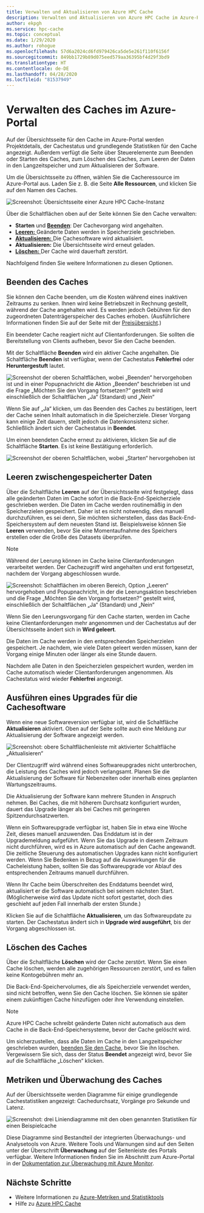 ```yaml
---
title: Verwalten und Aktualisieren von Azure HPC Cache
description: Verwalten und Aktualisieren von Azure HPC Cache im Azure-Portal
author: ekpgh
ms.service: hpc-cache
ms.topic: conceptual
ms.date: 1/29/2020
ms.author: rohogue
ms.openlocfilehash: 57d6a2024cd6fd979426ca5de5e261f110f6156f
ms.sourcegitcommit: 849bb1729b89d075eed579aa36395bf4d29f3bd9
ms.translationtype: HT
ms.contentlocale: de-DE
ms.lasthandoff: 04/28/2020
ms.locfileid: "81537949"
---
```

# <a name="manage-your-cache-from-the-azure-portal"></a>Verwalten des Caches im Azure-Portal

Auf der Übersichtsseite für den Cache im Azure-Portal werden Projektdetails, der Cachestatus und grundlegende Statistiken für den Cache angezeigt. Außerdem verfügt die Seite über Steuerelemente zum Beenden oder Starten des Caches, zum Löschen des Caches, zum Leeren der Daten in den Langzeitspeicher und zum Aktualisieren der Software.

Um die Übersichtsseite zu öffnen, wählen Sie die Cacheressource im Azure-Portal aus. Laden Sie z. B. die Seite **Alle Ressourcen**, und klicken Sie auf den Namen des Caches.

![Screenshot: Übersichtsseite einer Azure HPC Cache-Instanz](media/hpc-cache-overview.png)

Über die Schaltflächen oben auf der Seite können Sie den Cache verwalten:

* **Starten** und [**Beenden**](#stop-the-cache): Der Cachevorgang wird angehalten.
* [**Leeren:** ](#flush-cached-data) Geänderte Daten werden in Speicherziele geschrieben.
* [**Aktualisieren:** ](#upgrade-cache-software) Die Cachesoftware wird aktualisiert.
* **Aktualisieren:** Die Übersichtsseite wird erneut geladen.
* [**Löschen:** ](#delete-the-cache) Der Cache wird dauerhaft zerstört.

Nachfolgend finden Sie weitere Informationen zu diesen Optionen.

## <a name="stop-the-cache"></a>Beenden des Caches

Sie können den Cache beenden, um die Kosten während eines inaktiven Zeitraums zu senken. Ihnen wird keine Betriebszeit in Rechnung gestellt, während der Cache angehalten wird. Es werden jedoch Gebühren für den zugeordneten Datenträgerspeicher des Caches erhoben. (Ausführlichere Informationen finden Sie auf der Seite mit der [Preisübersicht](https://aka.ms/hpc-cache-pricing).)

Ein beendeter Cache reagiert nicht auf Clientanforderungen. Sie sollten die Bereitstellung von Clients aufheben, bevor Sie den Cache beenden.

Mit der Schaltfläche **Beenden** wird ein aktiver Cache angehalten. Die Schaltfläche **Beenden** ist verfügbar, wenn der Cachestatus **Fehlerfrei** oder **Heruntergestuft** lautet.

![Screenshot der oberen Schaltflächen, wobei „Beenden“ hervorgehoben ist und in einer Popupnachricht die Aktion „Beenden“ beschrieben ist und die Frage „Möchten Sie den Vorgang fortsetzen?“ gestellt wird einschließlich der Schaltflächen „Ja“ (Standard) und „Nein“](media/stop-cache.png)

Wenn Sie auf „Ja“ klicken, um das Beenden des Caches zu bestätigen, leert der Cache seinen Inhalt automatisch in die Speicherziele. Dieser Vorgang kann einige Zeit dauern, stellt jedoch die Datenkonsistenz sicher. Schließlich ändert sich der Cachestatus in **Beendet**.

Um einen beendeten Cache erneut zu aktivieren, klicken Sie auf die Schaltfläche **Starten**. Es ist keine Bestätigung erforderlich.

![Screenshot der oberen Schaltflächen, wobei „Starten“ hervorgehoben ist](media/start-cache.png)

## <a name="flush-cached-data"></a>Leeren zwischengespeicherter Daten

Über die Schaltfläche **Leeren** auf der Übersichtsseite wird festgelegt, dass alle geänderten Daten im Cache sofort in die Back-End-Speicherziele geschrieben werden. Die Daten im Cache werden routinemäßig in den Speicherzielen gespeichert. Daher ist es nicht notwendig, dies manuell durchzuführen, es sei denn, Sie möchten sicherstellen, dass das Back-End-Speichersystem auf dem neuesten Stand ist. Beispielsweise können Sie **Leeren** verwenden, bevor Sie eine Momentaufnahme des Speichers erstellen oder die Größe des Datasets überprüfen.

> [!NOTE]
> Während der Leerung können im Cache keine Clientanforderungen verarbeitet werden. Der Cachezugriff wird angehalten und erst fortgesetzt, nachdem der Vorgang abgeschlossen wurde.

![Screenshot: Schaltflächen im oberen Bereich, Option „Leeren“ hervorgehoben und Popupnachricht, in der die Leerungsaktion beschrieben und die Frage „Möchten Sie den Vorgang fortsetzen?“ gestellt wird, einschließlich der Schaltflächen „Ja“ (Standard) und „Nein“](media/hpc-cache-flush.png)

Wenn Sie den Leerungsvorgang für den Cache starten, werden im Cache keine Clientanforderungen mehr angenommen und der Cachestatus auf der Übersichtsseite ändert sich in **Wird geleert**.

Die Daten im Cache werden in den entsprechenden Speicherzielen gespeichert. Je nachdem, wie viele Daten geleert werden müssen, kann der Vorgang einige Minuten oder länger als eine Stunde dauern.

Nachdem alle Daten in den Speicherzielen gespeichert wurden, werden im Cache automatisch wieder Clientanforderungen angenommen. Als Cachestatus wird wieder **Fehlerfrei** angezeigt.

## <a name="upgrade-cache-software"></a>Ausführen eines Upgrades für die Cachesoftware

Wenn eine neue Softwareversion verfügbar ist, wird die Schaltfläche **Aktualisieren** aktiviert. Oben auf der Seite sollte auch eine Meldung zur Aktualisierung der Software angezeigt werden.

![Screenshot: obere Schaltflächenleiste mit aktivierter Schaltfläche „Aktualisieren“](media/hpc-cache-upgrade-button.png)

Der Clientzugriff wird während eines Softwareupgrades nicht unterbrochen, die Leistung des Caches wird jedoch verlangsamt. Planen Sie die Aktualisierung der Software für Nebenzeiten oder innerhalb eines geplanten Wartungszeitraums.

Die Aktualisierung der Software kann mehrere Stunden in Anspruch nehmen. Bei Caches, die mit höherem Durchsatz konfiguriert wurden, dauert das Upgrade länger als bei Caches mit geringeren Spitzendurchsatzwerten.

Wenn ein Softwareupgrade verfügbar ist, haben Sie in etwa eine Woche Zeit, dieses manuell anzuwenden. Das Enddatum ist in der Upgrademeldung aufgeführt. Wenn Sie das Upgrade in diesem Zeitraum nicht durchführen, wird es in Azure automatisch auf den Cache angewandt. Die zeitliche Steuerung des automatischen Upgrades kann nicht konfiguriert werden. Wenn Sie Bedenken in Bezug auf die Auswirkungen für die Cacheleistung haben, sollten Sie das Softwareupgrade vor Ablauf des entsprechenden Zeitraums manuell durchführen.

Wenn Ihr Cache beim Überschreiten des Enddatums beendet wird, aktualisiert er die Software automatisch bei seinem nächsten Start. (Möglicherweise wird das Update nicht sofort gestartet, doch dies geschieht auf jeden Fall innerhalb der ersten Stunde.)

Klicken Sie auf die Schaltfläche **Aktualisieren**, um das Softwareupdate zu starten. Der Cachestatus ändert sich in **Upgrade wird ausgeführt**, bis der Vorgang abgeschlossen ist.

## <a name="delete-the-cache"></a>Löschen des Caches

Über die Schaltfläche **Löschen** wird der Cache zerstört. Wenn Sie einen Cache löschen, werden alle zugehörigen Ressourcen zerstört, und es fallen keine Kontogebühren mehr an.

Die Back-End-Speichervolumes, die als Speicherziele verwendet werden, sind nicht betroffen, wenn Sie den Cache löschen. Sie können sie später einem zukünftigen Cache hinzufügen oder ihre Verwendung einstellen.

> [!NOTE]
> Azure HPC Cache schreibt geänderte Daten nicht automatisch aus dem Cache in die Back-End-Speichersysteme, bevor der Cache gelöscht wird.
>
> Um sicherzustellen, dass alle Daten im Cache in den Langzeitspeicher geschrieben wurden, [beenden Sie den Cache](#stop-the-cache), bevor Sie ihn löschen. Vergewissern Sie sich, dass der Status **Beendet** angezeigt wird, bevor Sie auf die Schaltfläche „Löschen“ klicken.

## <a name="cache-metrics-and-monitoring"></a>Metriken und Überwachung des Caches

Auf der Übersichtsseite werden Diagramme für einige grundlegende Cachestatistiken angezeigt: Cachedurchsatz, Vorgänge pro Sekunde und Latenz.

![Screenshot: drei Liniendiagramme mit den oben genannten Statistiken für einen Beispielcache](media/hpc-cache-overview-stats.png)

Diese Diagramme sind Bestandteil der integrierten Überwachungs- und Analysetools von Azure. Weitere Tools und Warnungen sind auf den Seiten unter der Überschrift **Überwachung** auf der Seitenleiste des Portals verfügbar. Weitere Informationen finden Sie im Abschnitt zum Azure-Portal in der [Dokumentation zur Überwachung mit Azure Monitor](../azure-monitor/insights/monitor-azure-resource.md#monitoring-in-the-azure-portal).

## <a name="next-steps"></a>Nächste Schritte

* Weitere Informationen zu [Azure-Metriken und Statistiktools](../azure-monitor/index.yml)
* Hilfe zu [Azure HPC Cache](hpc-cache-support-ticket.md)
